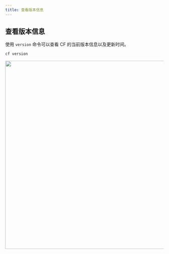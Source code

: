 ```yaml
---
title: 查看版本信息
---
```


## 查看版本信息

使用 `version` 命令可以查看 CF 的当前版本信息以及更新时间。

```bash
cf version
```

   <img width="600" src="/img/1656645799.png">

<script>
export default {
    mounted () {
      this.$page.lastUpdated = "2022年7月1日"
    }
  }
</script>